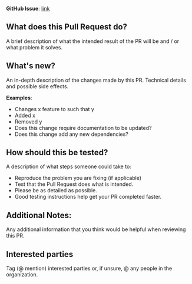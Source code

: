 **GitHub Issue**: [link](link)

## What does this Pull Request do?

A brief description of what the intended result of the PR will be and / or what problem it solves.

## What's new?

An in-depth description of the changes made by this PR. Technical details and possible side effects.

**Examples**:

* Changes x feature to such that y
* Added x
* Removed y
* Does this change require documentation to be updated?
* Does this change add any new dependencies?

## How should this be tested?

A description of what steps someone could take to:

* Reproduce the problem you are fixing (if applicable)
* Test that the Pull Request does what is intended.
* Please be as detailed as possible.
* Good testing instructions help get your PR completed faster.

## Additional Notes:

Any additional information that you think would be helpful when reviewing this PR.

## Interested parties

Tag (@ mention) interested parties or, if unsure, @ any people in the organization.
